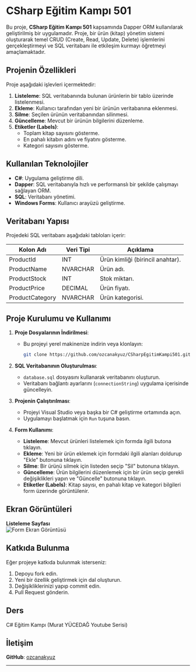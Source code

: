 # CSharp Eğitim Kampı 501

Bu proje, **CSharp Eğitim Kampı 501** kapsamında Dapper ORM kullanılarak geliştirilmiş bir uygulamadır. Proje, bir ürün (kitap) yönetim sistemi oluşturarak temel CRUD (Create, Read, Update, Delete) işlemlerini gerçekleştirmeyi ve SQL veritabanı ile etkileşim kurmayı öğretmeyi amaçlamaktadır.

## Projenin Özellikleri

Proje aşağıdaki işlevleri içermektedir:

1. **Listeleme**: SQL veritabanında bulunan ürünlerin bir tablo üzerinde listelenmesi.
2. **Ekleme**: Kullanıcı tarafından yeni bir ürünün veritabanına eklenmesi.
3. **Silme**: Seçilen ürünün veritabanından silinmesi.
4. **Güncelleme**: Mevcut bir ürünün bilgilerini düzenleme.
5. **Etiketler (Labels)**:
   - Toplam kitap sayısını gösterme.
   - En pahalı kitabın adını ve fiyatını gösterme.
   - Kategori sayısını gösterme.

## Kullanılan Teknolojiler

- **C#**: Uygulama geliştirme dili.
- **Dapper**: SQL veritabanıyla hızlı ve performanslı bir şekilde çalışmayı sağlayan ORM.
- **SQL**: Veritabanı yönetimi.
- **Windows Forms**: Kullanıcı arayüzü geliştirme.

## Veritabanı Yapısı

Projedeki SQL veritabanı aşağıdaki tabloları içerir:

| Kolon Adı       | Veri Tipi   | Açıklama                        |
|------------------|-------------|----------------------------------|
| ProductId        | INT         | Ürün kimliği (birincil anahtar).|
| ProductName      | NVARCHAR    | Ürün adı.                      |
| ProductStock     | INT         | Stok miktarı.                  |
| ProductPrice     | DECIMAL     | Ürün fiyatı.                   |
| ProductCategory  | NVARCHAR    | Ürün kategorisi.               |

## Proje Kurulumu ve Kullanımı

1. **Proje Dosyalarının İndirilmesi**:
   - Bu projeyi yerel makinenize indirin veya klonlayın:
     ```bash
     git clone https://github.com/ozcanakyuz/CSharpEgitimKampi501.git
     ```

2. **SQL Veritabanının Oluşturulması**:
   - `database.sql` dosyasını kullanarak veritabanını oluşturun.
   - Veritabanı bağlantı ayarlarını (`connectionString`) uygulama içerisinde güncelleyin.

3. **Projenin Çalıştırılması**:
   - Projeyi Visual Studio veya başka bir C# geliştirme ortamında açın.
   - Uygulamayı başlatmak için `Run` tuşuna basın.

4. **Form Kullanımı**:
   - **Listeleme**: Mevcut ürünleri listelemek için formda ilgili butona tıklayın.
   - **Ekleme**: Yeni bir ürün eklemek için formdaki ilgili alanları doldurup "Ekle" butonuna tıklayın.
   - **Silme**: Bir ürünü silmek için listeden seçip "Sil" butonuna tıklayın.
   - **Güncelleme**: Ürün bilgilerini düzenlemek için bir ürün seçip gerekli değişiklikleri yapın ve "Güncelle" butonuna tıklayın.
   - **Etiketler (Labels)**: Kitap sayısı, en pahalı kitap ve kategori bilgileri form üzerinde görüntülenir.

## Ekran Görüntüleri

**Listeleme Sayfası**  
![Form Ekran Görüntüsü](https://i.hizliresim.com/spy7hlk.png)

## Katkıda Bulunma

Eğer projeye katkıda bulunmak isterseniz:  
1. Depoyu fork edin.  
2. Yeni bir özellik geliştirmek için dal oluşturun.  
3. Değişikliklerinizi yapıp commit edin.  
4. Pull Request gönderin.

## Ders

C# Eğitim Kampı (Murat YÜCEDAĞ Youtube Serisi)

## İletişim

**GitHub**: [ozcanakyuz](https://github.com/ozcanakyuz)

---
